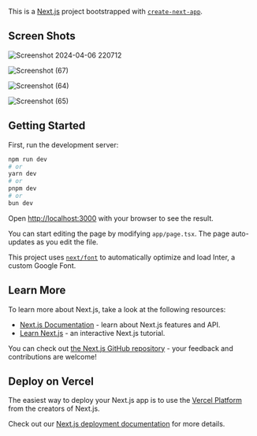 This is a [Next.js](https://nextjs.org/) project bootstrapped with [`create-next-app`](https://github.com/vercel/next.js/tree/canary/packages/create-next-app).

## Screen Shots
![Screenshot 2024-04-06 220712](https://github.com/Abhishektiwari3/cars_showcase/assets/146344149/d3caf667-bb5b-416b-b202-83a744a88790)

![Screenshot (67)](https://github.com/Abhishektiwari3/cars_showcase/assets/146344149/4010ec54-7f12-4e7f-b928-c61f3ecf0cfd)

![Screenshot (64)](https://github.com/Abhishektiwari3/cars_showcase/assets/146344149/a9c78286-49f5-4b15-85fa-d7ab635f3bf9)

![Screenshot (65)](https://github.com/Abhishektiwari3/cars_showcase/assets/146344149/445c6dca-4d2a-4ab6-a0fc-de89622088e7)

## Getting Started

First, run the development server:

```bash
npm run dev
# or
yarn dev
# or
pnpm dev
# or
bun dev
```

Open [http://localhost:3000](http://localhost:3000) with your browser to see the result.

You can start editing the page by modifying `app/page.tsx`. The page auto-updates as you edit the file.

This project uses [`next/font`](https://nextjs.org/docs/basic-features/font-optimization) to automatically optimize and load Inter, a custom Google Font.

## Learn More

To learn more about Next.js, take a look at the following resources:

- [Next.js Documentation](https://nextjs.org/docs) - learn about Next.js features and API.
- [Learn Next.js](https://nextjs.org/learn) - an interactive Next.js tutorial.

You can check out [the Next.js GitHub repository](https://github.com/vercel/next.js/) - your feedback and contributions are welcome!

## Deploy on Vercel

The easiest way to deploy your Next.js app is to use the [Vercel Platform](https://vercel.com/new?utm_medium=default-template&filter=next.js&utm_source=create-next-app&utm_campaign=create-next-app-readme) from the creators of Next.js.

Check out our [Next.js deployment documentation](https://nextjs.org/docs/deployment) for more details.
